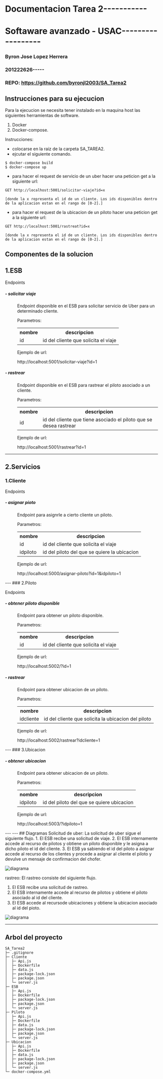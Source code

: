 # Documentacion Tarea 2-----------
# Softaware avanzado - USAC------------------
### Byron Jose Lopez Herrera
### 201222626-----
### REPO: https://github.com/byronjl2003/SA_Tarea2
## Instrucciones para su ejecucion
Para la ejecucion se necesita tener instalado en la maquina host las siguientes herramientas de software.
1. Docker
2. Docker-compose.

Instrucciones:
- colocarse en la raiz de la carpeta SA_TAREA2.
- ejcutar el siguiente comando.
```docker
$ docker-compose build
$ docker-compose up
```
- para hacer el request de servicio de un uber hacer una peticion get a la siguiente url:
```html
GET http://localhost:5001/solicitar-viaje?id=x
```
    [donde la x representa el id de un cliente. Los ids disponibles dentro de la aplicacion estan en el rango de [0-2].]

- para hacer el request de la ubicacion de un piloto hacer una peticion get a la siguiente url:
```html
GET http://localhost:5001/rastreat?id=x
```
    [donde la x representa el id de un cliente. Los ids disponibles dentro de la aplicacion estan en el rango de [0-2].]

## Componentes de la solucion
## 1.ESB
<p>Endpoints</p>
<dl>
  <dt>
  <h5>- solicitar viaje</h6>
  </dt>
  <dd>
  Endpoint disponible en el ESB para solicitar servicio de Uber para un determinado cliente.
  <p>Parametros:</p>
  <table>
  <tr>
  <th>nombre</th>
  <th>descripcion</th>
  </tr>
  <tr>
  <td>id</td>
  <td>
  id del cliente que solicita el viaje
  </td>
  </tr>
  </table>
  <p>Ejemplo de url:</p>
  <dd>http://localhost:5001/solicitar-viaje?id=1</dd>
  </dd>

  <dt>
  <h5>- rastrear</h6>
  </dt>
  <dd>
  Endpoint disponible en el ESB para rastrear el piloto asociado a un cliente.
  <p>Parametros:</p>
  <table>
  <tr>
  <th>nombre</th>
  <th>descripcion</th>
  </tr>
  <tr>
  <td>id</td>
  <td>
  id del cliente que tiene asociado el piloto que se desea rastrear
  </td>
  </tr>
  </table>
  <p>Ejemplo de url:</p>
  <dd>http://localhost:5001/rastrear?id=1</dd>
  </dd>
</dl>
 

---
## 2.Servicios
### 1.Cliente
<p>Endpoints</p>
<dl>
  <dt>
  <h5>- asignar pioto</h6>
  </dt>
  <dd>
  Endpoint para asignrle a cierto cliente un piloto.
  <p>Parametros:</p>
  <table>
  <tr>
  <th>nombre</th>
  <th>descripcion</th>
  </tr>
  <tr>
  <td>id</td>
  <td>
  id del cliente que solicita el viaje
  </td>
  </tr>
  <tr>
  <td>idpiloto</td>
  <td>
  id del piloto del que se quiere la ubicacion
  </td>
  </tr>
  </table>
  <p>Ejemplo de url:</p>
  <dd>http://localhost:5000/asignar-piloto?id=1&idpiloto=1</dd>
  </dd>

</dl>
---
### 2.Piloto
<p>Endpoints</p>
<dl>
  <dt>
  <h5>- obtener piloto disponible</h6>
  </dt>
  <dd>
  Endpoint para obtener un piloto disponible.
  <p>Parametros:</p>
  <table>
  <tr>
  <th>nombre</th>
  <th>descripcion</th>
  </tr>
  <tr>
  <td>id</td>
  <td>
  id del cliente que solicita el viaje
  </td>
  </tr>
  </table>
  <p>Ejemplo de url:</p>
  <dd>http://localhost:5002/?id=1</dd>
  </dd>

</dl>
<dl>
  <dt>
  <h5>- rastrear </h6>
  </dt>
  <dd>
  Endpoint para obtener ubicacion de un piloto.
  <p>Parametros:</p>
  <table>
  <tr>
  <th>nombre</th>
  <th>descripcion</th>
  </tr>
  <tr>
  <td>idcliente</td>
  <td>
  id del cliente que solicita la ubicacion del piloto
  </td>
  </tr>
  </table>
  <p>Ejemplo de url:</p>
  <dd>http://localhost:5002/rastrear?idcliente=1</dd>
  </dd>

</dl>
---
### 3.Ubicacion
<dl>
  <dt>
  <h5>- obtener ubicacion </h6>
  </dt>
  <dd>
  Endpoint para obtener ubicacion de un piloto.
  <p>Parametros:</p>
  <table>
  <tr>
  <th>nombre</th>
  <th>descripcion</th>
  </tr>
  <tr>
  <td>idpiloto</td>
  <td>
  id del piloto del que se quiere ubicacion
  </td>
  </tr>
  </table>
  <p>Ejemplo de url:</p>
  <dd>http://localhost:5003/?idpiloto=1</dd>
  </dd>

</dl>
---
---
## Diagramas
Solicitud de uber: La solicitud de uber sigue el siguiente flujo.
1. El ESB recibe una solicitud de viaje.
2. El ESB internamente accede al recurso de pilotos y obtiene un piloto disponible y le asigna a dicho piloto el id del cliente.
3. El ESB ya sabiendo el id del piloto a asignar accede al recurso de los clientes y procede a asignar al cliente el piloto y devulve un mensaje de confirmacion del chofer.
 

![diagrama][logo]

[logo]: https://github.com/byronjl2003/SA_Tarea2/blob/master/diagramas/solicitud-servicio.png?raw=true "solicitud de uber"

rastreo: El rastreo consiste del siguiente flujo.
1. El ESB recibe una solicitud de rastreo.
2. El ESB internamente accede al recurso de pilotos y obtiene el piloto asociado al id del cliente.
3. El ESB accede al recursode ubicaciones y obtiene la ubicacion asociado al id del pioto.

![diagrama][logo]

[logo]: https://github.com/byronjl2003/SA_Tarea2/blob/master/diagramas/servicio-rastrear.png?raw=true "solicitud de rastreo"
---
## Arbol del proyecto
```
SA_Tarea2
├─ .gitignore
├─ Cliente
│  ├─ Api.js
│  ├─ Dockerfile
│  ├─ data.js
│  ├─ package-lock.json
│  ├─ package.json
│  └─ server.js
├─ ESB
│  ├─ Api.js
│  ├─ Dockerfile
│  ├─ package-lock.json
│  ├─ package.json
│  └─ server.js
├─ Piloto
│  ├─ Api.js
│  ├─ Dockerfile
│  ├─ data.js
│  ├─ package-lock.json
│  ├─ package.json
│  └─ server.js
├─ Ubicacion
│  ├─ Api.js
│  ├─ Dockerfile
│  ├─ data.js
│  ├─ package-lock.json
│  ├─ package.json
│  └─ server.js
└─ docker-compose.yml

```
